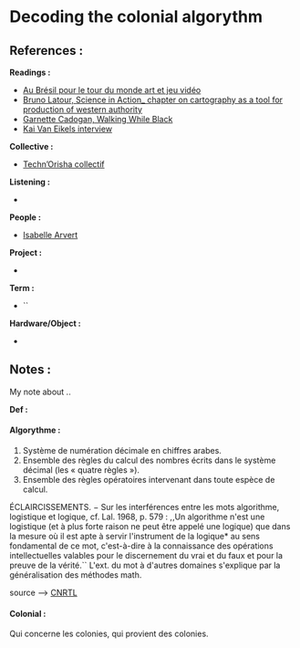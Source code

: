 # Decoding the colonial algorythm


## References :

**Readings :**

- [Au Brésil pour le tour du monde art et jeu vidéo](https://poptronics.fr/Au-Bresil-pour-le-tour-du-monde)
- [Bruno Latour, Science in Action_ chapter on cartography as a tool for production of western authority](./writing/reading/Bruno_Latour_Science-in-Action_chapter-on-cartography-as-a-tool-for-production-of-western-authority.pdf)
- [Garnette Cadogan, Walking While Black](/writing/reading/Cadogan_Walking-While-Black.pdf)
- [Kai Van Eikels interview](/writing/reading/Kai_Van_Eikels_interview_CuteSpace.pdf)


**Collective :**

- [Techn’Orisha collectif](http://www.isabellearvers.com/2023/11/efa-du-collectif-technorisha-by-benjamin-abras-isabelle-arvers-bruno-creuzet-livia-diniz-mvwama-diop-annabel-gueredrat-michel-petris-henri-tauliaut/)

**Listening :**

- 

**People :**

- [Isabelle Arvert](http://www.isabellearvers.com/)

**Project :**

- []()

**Term :**

- ``

**Hardware/Object :**

- 

## Notes :

My note about .. 

**Def :**

#### Algorythme :


1. Système de numération décimale en chiffres arabes.
2. Ensemble des règles du calcul des nombres écrits dans le système décimal (les « quatre règles »).
3. Ensemble des règles opératoires intervenant dans toute espèce de calcul.

ÉCLAIRCISSEMENTS. − Sur les interférences entre les mots algorithme, logistique et logique, cf. Lal. 1968, p. 579 : ,,Un algorithme n'est une logistique (et à plus forte raison ne peut être appelé une logique) que dans la mesure où il est apte à servir l'instrument de la logique* au sens fondamental de ce mot, c'est-à-dire à la connaissance des opérations intellectuelles valables pour le discernement du vrai et du faux et pour la preuve de la vérité.`` L'ext. du mot à d'autres domaines s'explique par la généralisation des méthodes math.

source --> [CNRTL](https://www.cnrtl.fr/definition/algorithme)


#### Colonial : 

 Qui concerne les colonies, qui provient des colonies. 

